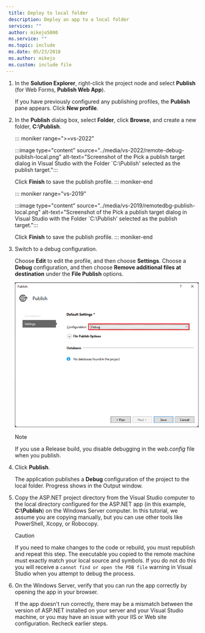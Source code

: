 ```yaml
---
 title: Deploy to local folder
 description: Deploy an app to a local folder
 services: ""
 author: mikejo5000
 ms.service: ""
 ms.topic: include
 ms.date: 05/23/2018
 ms.author: mikejo
 ms.custom: include file
---
```


1. In the **Solution Explorer**,  right-click the project node and select **Publish** (for Web Forms, **Publish Web App**).

    If you have previously configured any publishing profiles, the **Publish** pane appears. Click **New profile**.

1. In the **Publish** dialog box, select **Folder**, click **Browse**, and create a new folder, **C:\Publish**.

   ::: moniker range=">=vs-2022"

   :::image type="content" source="../media/vs-2022/remote-debug-publish-local.png" alt-text="Screenshot of the Pick a publish target dialog in Visual Studio with the Folder `C:\Publish' selected as the publish target.":::

   Click **Finish** to save the publish profile.
   ::: moniker-end

   ::: moniker range="vs-2019"

   :::image type="content" source="../media/vs-2019/remotedbg-publish-local.png" alt-text="Screenshot of the Pick a publish target dialog in Visual Studio with the Folder `C:\Publish' selected as the publish target.":::

   Click **Finish** to save the publish profile.
   ::: moniker-end


1. Switch to a debug configuration.

   Choose **Edit** to edit the profile, and then choose **Settings**. Choose a **Debug** configuration, and then choose **Remove additional files at destination** under the **File Publish** options.

    ![Screenshot of the Settings tab in the Publish dialog box. Configuration is set to Debug and the Publish button is selected.](../media/remote-debug-publish-debug-config.png)

   > [!NOTE]
   > If you use a Release build, you disable debugging in the *web.config* file when you publish.

1. Click **Publish**.

    The application publishes a **Debug** configuration of the project to the local folder. Progress shows in the Output window.

1. Copy the ASP.NET project directory from the Visual Studio computer to the local directory configured for the ASP.NET app (in this example, **C:\Publish**) on the Windows Server computer. In this tutorial, we assume you are copying manually, but you can use other tools like PowerShell, Xcopy, or Robocopy.

    > [!CAUTION]
    > If you need to make changes to the code or rebuild, you must republish and repeat this step. The executable you copied to the remote machine must exactly match your local source and symbols. If you do not do this you will receive a `cannot find or open the PDB file` warning in Visual Studio when you attempt to debug the process.

1. On the Windows Server, verify that you can run the app correctly by opening the app in your browser.

    If the app doesn't run correctly, there may be a mismatch between the version of ASP.NET installed on your server and your Visual Studio machine, or you may have an issue with your IIS or Web site configuration. Recheck earlier steps.
